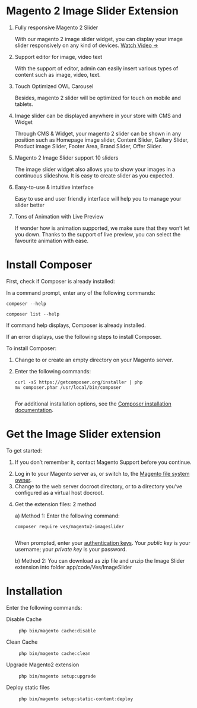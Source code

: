 <h1>Magento 2 Image Slider Extension</h1>
<ol>
	<li>
		Fully responsive Magento 2 Slider
		<p> With our magento 2 image slider widget, you can display your image slider responsively on any kind of devices. <a class="btn-link btn-link-info" title="Magento 2 Image Slider Video" href="https://www.youtube.com/watch?v=orqkisVgPpI">Watch Video →</a></p>
	</li>
	<li>
		Support editor for image, video text
		<p>With the support of editor, admin can easily insert various types of content such as image, video, text.</p>
	</li>
	<li>
		Touch Optimized OWL Carousel
		<p>Besides, magento 2 slider will be optimized for touch on mobile and tablets.</p>
	</li>
	<li>
		Image slider can be displayed anywhere in your store with CMS and Widget
		<p>Through CMS &amp; Widget, your magento 2 slider can be shown in any position such as Homepage image slider, Content Slider, Gallery Slider, Product image Slider, Footer Area, Brand Slider, Offer Slider.</p>
	</li>
	<li>
		Magento 2 Image Slider support 10 sliders
		<p>The image slider widget also allows you to show your images in a continuous slideshow. It is easy to create slider as you expected.</p>
	</li>
	<li>
		Easy-to-use &amp; intuitive interface
		<p>Easy to use and user friendly interface will help you to manage your slider better</p>
	</li>
	<li>
		Tons of Animation with Live Preview
		<p>If wonder how is animation supported, we make sure that they won’t let you down. Thanks to the support of live preview, you can select the favourite animation with ease.</p>
	</li>
</ol>
<h1>Install Composer</h1>
<p>First, check  if Composer is already installed: </p>
<p>In a command prompt, enter any of the following commands:</p>
<pre><code>composer --help</code></pre>
<pre><code>composer list --help</code></pre>
<p>If command help displays, Composer is already installed.</p>
<p>If an error displays, use the following steps to install Composer.</p>
<p>To install Composer:</p>
<ol>
	<li>
		<p>Change to or create an empty directory on your Magento server.</p>
	</li>
	<li>
		<p>Enter the following commands:</p>
		<pre><code>curl -sS https://getcomposer.org/installer | php
mv composer.phar /usr/local/bin/composer
		</code></pre>
		<p>For additional installation options, see the <a href="https://getcomposer.org/download/" target="_blank">Composer installation documentation</a>.</p>
	</li>
</ol>
<h1 id="integrator-first-composer-ce">Get the Image Slider extension</h1>
<p>To get started:</p>
<ol>
	<li>
		<p>If you don’t remember it, contact Magento Support before you continue.</p>
	</li>
	<li>Log in to your Magento server as, or switch to, the <a href="http://devdocs.magento.com/guides/v2.0/install-gde/prereq/file-sys-perms-over.html">Magento file system owner</a>.</li>
	<li>Change to the web server docroot directory, or to a directory you’ve configured as a virtual host docroot.</li>
	<li>
		<p>Get the extension files: 2 method</p>
		<p>a) Method 1: Enter the following command:</p>
		<pre><code>composer require ves/magento2-imageslider
		</code></pre>
		<p>When prompted, enter your <a href="http://devdocs.magento.com/guides/v2.0/install-gde/prereq/connect-auth.html">authentication keys</a>. Your <em>public key</em> is your username; your <em>private key</em> is your password.</p>
		<p>b) Method 2: You can download as zip file and unzip the Image Slider extension into folder app/code/Ves/ImageSlider</p>
	</li>
</ol>
<h1 id="integrator-first-composer-ce">Installation</h1>
<p>Enter the following commands:</p>
<p>Disable Cache</p>
<pre>
	<code>php bin/magento cache:disable</code>
</pre>
<p>Clean Cache</p>
<pre>
	<code>php bin/magento cache:clean</code>
</pre>
<p>Upgrade Magento2 extension</p>
<pre>
	<code>php bin/magento setup:upgrade</code>
</pre>
<p>Deploy static files</p>
<pre>
	<code>php bin/magento setup:static-content:deploy</code>
</pre>
